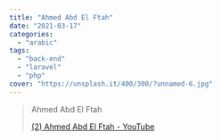 ```yaml
---
title: "Ahmed Abd El Ftah"
date: "2021-03-17"
categories:
  - "arabic"
tags:
  - "back-end"
  - "laravel"
  - "php"
cover: "https://unsplash.it/400/300/?unnamed-6.jpg"
---
```


> Ahmed Abd El Ftah
>
> [(2) Ahmed Abd El Ftah - YouTube](https://www.youtube.com/channel/UCrlyl0lWSxJu-RS7g7V3H8Q/playlists)
